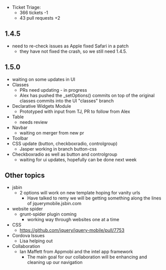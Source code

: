 * Ticket Triage:
  * 366 tickets -1 <!-- 409 -->
  * 43 pull requests +2

## 1.4.5
  * need to re-check issues as Apple fixed Safari in a patch
    * they have not fixed the crash, so we still need 1.4.5.

## 1.5.0
  * waiting on some updates in UI
  * Classes
    * PRs need updating - in progress
    * Alex has pushed the _setOptions() commits on top of the original classes commits into the UI "classes" branch
  * Declarative Widgets Module
    * Prototyped with input from TJ, PR to follow from Alex
  * Table
    * needs review
  * Navbar
    * waiting on merger from new pr
  * Toolbar
  * CSS update (button, checkboxradio, controlgroup)
    * Jasper working in branch button-css
  * Checkboxradio as well as button and controlgroup
    * waiting for ui updates, hopefully can be done next week

## Other topics
  * jsbin
    * 2 options will work on new template hoping for vanity urls
      * Have talked to remy we will be getting something along the lines of jquerymobile.jsbin.com
  * website spider
    * grunt-spider plugin coming
      * working way through websites one at a time
  * CSS
    * https://github.com/jquery/jquery-mobile/pull/7753
  * Cordova Issues
    * Lisa helping out
  * Collaboration
    * Ian Maffett from Appmobi and the intel app framework
      * The main goal for our collaboration will be enhancing and cleaning up our navigation

